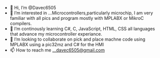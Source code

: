 - 👋 Hi, I’m @Davec6505
- 👀 I’m interested in ...Microcontrollers,particularly microchip, I am very familiar with all pics and program mostly with MPLABX or MikroC compilers. 
- 🌱 I’m continously learning C#, C, JavaScript, HTML, CSS all languages that advance my microcontroller experiance.
- 💞️ I’m looking to collaborate on pick and place machne code using MPLABX using a pic32mz and C# for the HMI
- 📫 How to reach me ...davec6505@gmail.com

<!---
Davec6505/Davec6505 is a ✨ special ✨ repository because its `README.md` (this file) appears on your GitHub profile.
You can click the Preview link to take a look at your changes.
--->
